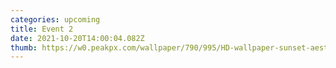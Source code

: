 ```yaml
---
categories: upcoming
title: Event 2
date: 2021-10-20T14:00:04.082Z
thumb: https://w0.peakpx.com/wallpaper/790/995/HD-wallpaper-sunset-aesthetic-cars-lights-night-road.jpg
---
```

